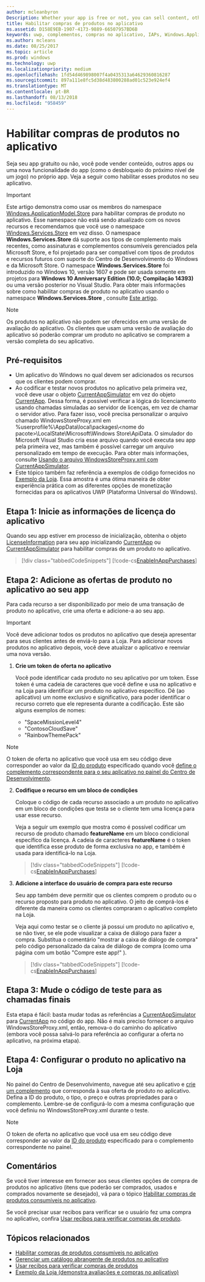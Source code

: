 ```yaml
---
author: mcleanbyron
Description: Whether your app is free or not, you can sell content, other apps, or new app functionality (such as unlocking the next level of a game) from right within the app. Here we show you how to enable these products in your app.
title: Habilitar compras de produtos no aplicativo
ms.assetid: D158E9EB-1907-4173-9889-66507957BD6B
keywords: uwp, complementos, compras no aplicativo, IAPs, Windows.ApplicationModel.Store
ms.author: mcleans
ms.date: 08/25/2017
ms.topic: article
ms.prod: windows
ms.technology: uwp
ms.localizationpriority: medium
ms.openlocfilehash: 1fd54d469898007f4a0435313a64629360816287
ms.sourcegitcommit: 897a111e8fc5d38d483800288ad01c523e924ef4
ms.translationtype: MT
ms.contentlocale: pt-BR
ms.lasthandoff: 08/13/2018
ms.locfileid: "958459"
---
```

# <a name="enable-in-app-product-purchases"></a>Habilitar compras de produtos no aplicativo

Seja seu app gratuito ou não, você pode vender conteúdo, outros apps ou uma nova funcionalidade do app (como o desbloqueio do próximo nível de um jogo) no próprio app. Veja a seguir como habilitar esses produtos no seu aplicativo.

> [!IMPORTANT]
> Este artigo demonstra como usar os membros do namespace [Windows.ApplicationModel.Store](https://msdn.microsoft.com/library/windows/apps/windows.applicationmodel.store.aspx) para habilitar compras de produto no aplicativo. Esse namespace não está sendo atualizado com os novos recursos e recomendamos que você use o namespace [Windows.Services.Store](https://msdn.microsoft.com/library/windows/apps/windows.services.store.aspx) em vez disso. O namespace **Windows.Services.Store** dá suporte aos tipos de complemento mais recentes, como assinaturas e complementos consumíveis gerenciados pela Microsoft Store, e foi projetado para ser compatível com tipos de produtos e recursos futuros com suporte do Centro de Desenvolvimento do Windows e da Microsoft Store. O namespace **Windows.Services.Store** foi introduzido no Windows 10, versão 1607 e pode ser usada somente em projetos para **Windows 10 Anniversary Edition (10.0; Compilação 14393)** ou uma versão posterior no Visual Studio. Para obter mais informações sobre como habilitar compras de produto no aplicativo usando o namespace **Windows.Services.Store** , consulte [Este artigo](enable-in-app-purchases-of-apps-and-add-ons.md).

> [!NOTE]
> Os produtos no aplicativo não podem ser oferecidos em uma versão de avaliação do aplicativo. Os clientes que usam uma versão de avaliação do aplicativo só poderão comprar um produto no aplicativo se comprarem a versão completa do seu aplicativo.

## <a name="prerequisites"></a>Pré-requisitos

-   Um aplicativo do Windows no qual devem ser adicionados os recursos que os clientes podem comprar.
-   Ao codificar e testar novos produtos no aplicativo pela primeira vez, você deve usar o objeto [CurrentAppSimulator](https://msdn.microsoft.com/library/windows/apps/hh779766) em vez do objeto [CurrentApp](https://msdn.microsoft.com/library/windows/apps/hh779765). Dessa forma, é possível verificar a lógica do licenciamento usando chamadas simuladas ao servidor de licenças, em vez de chamar o servidor ativo. Para fazer isso, você precisa personalizar o arquivo chamado WindowsStoreProxy.xml em %userprofile%\\AppData\\local\\packages\\&lt;nome do pacote&gt;\\LocalState\\Microsoft\\Windows Store\\ApiData. O simulador do Microsoft Visual Studio cria esse arquivo quando você executa seu app pela primeira vez, mas também é possível carregar um arquivo personalizado em tempo de execução. Para obter mais informações, consulte [Usando o arquivo WindowsStoreProxy.xml com CurrentAppSimulator](in-app-purchases-and-trials-using-the-windows-applicationmodel-store-namespace.md#proxy).
-   Este tópico também faz referência a exemplos de código fornecidos no [Exemplo da Loja](https://github.com/Microsoft/Windows-universal-samples/tree/win10-1507/Samples/Store). Essa amostra é uma ótima maneira de obter experiência prática com as diferentes opções de monetização fornecidas para os aplicativos UWP (Plataforma Universal do Windows).

## <a name="step-1-initialize-the-license-info-for-your-app"></a>Etapa 1: Inicie as informações de licença do aplicativo

Quando seu app estiver em processo de inicialização, obtenha o objeto [LicenseInformation](https://msdn.microsoft.com/library/windows/apps/br225157) para seu app inicializando [CurrentApp](https://msdn.microsoft.com/library/windows/apps/hh779765) ou [CurrentAppSimulator](https://msdn.microsoft.com/library/windows/apps/hh779766) para habilitar compras de um produto no aplicativo.

> [!div class="tabbedCodeSnippets"]
[!code-cs[EnableInAppPurchases](./code/InAppPurchasesAndLicenses/cs/EnableInAppPurchases.cs#InitializeLicenseTest)]

## <a name="step-2-add-the-in-app-offers-to-your-app"></a>Etapa 2: Adicione as ofertas de produto no aplicativo ao seu app

Para cada recurso a ser disponibilizado por meio de uma transação de produto no aplicativo, crie uma oferta e adicione-a ao seu app.

> [!IMPORTANT]
> Você deve adicionar todos os produtos no aplicativo que deseja apresentar para seus clientes antes de enviá-lo para a Loja. Para adicionar novos produtos no aplicativo depois, você deve atualizar o aplicativo e reenviar uma nova versão.

1.  **Crie um token de oferta no aplicativo**

    Você pode identificar cada produto no seu aplicativo por um token. Esse token é uma cadeia de caracteres que você define e usa no aplicativo e na Loja para identificar um produto no aplicativo específico. Dê (ao aplicativo) um nome exclusivo e significativo, para poder identificar o recurso correto que ele representa durante a codificação. Este são alguns exemplos de nomes:

    * "SpaceMissionLevel4"
    * "ContosoCloudSave"
    * "RainbowThemePack"

  > [!NOTE]
  > O token de oferta no aplicativo que você usa em seu código deve corresponder ao valor da [ID do produto](../publish/set-your-add-on-product-id.md#product-id) especificado quando você [define o complemento correspondente para o seu aplicativo no painel do Centro de Desenvolvimento](../publish/add-on-submissions.md).

2.  **Codifique o recurso em um bloco de condições**

    Coloque o código de cada recurso associado a um produto no aplicativo em um bloco de condições que testa se o cliente tem uma licença para usar esse recurso.

    Veja a seguir um exemplo que mostra como é possível codificar um recurso de produto chamado **featureName** em um bloco condicional específico da licença. A cadeia de caracteres **featureName** é o token que identifica esse produto de forma exclusiva no app, e também é usada para identificá-lo na Loja.

    > [!div class="tabbedCodeSnippets"]
    [!code-cs[EnableInAppPurchases](./code/InAppPurchasesAndLicenses/cs/EnableInAppPurchases.cs#CodeFeature)]

3.  **Adicione a interface do usuário de compra para este recurso**

    Seu app também deve permitir que os clientes comprem o produto ou o recurso proposto para produto no aplicativo. O jeito de comprá-los é diferente da maneira como os clientes compraram o aplicativo completo na Loja.

    Veja aqui como testar se o cliente já possui um produto no aplicativo e, se não tiver, se ele pode visualizar a caixa de diálogo para fazer a compra. Substitua o comentário "mostrar a caixa de diálogo de compra" pelo código personalizado da caixa de diálogo de compra (como uma página com um botão "Compre este app!" ).

    > [!div class="tabbedCodeSnippets"]
    [!code-cs[EnableInAppPurchases](./code/InAppPurchasesAndLicenses/cs/EnableInAppPurchases.cs#BuyFeature)]

## <a name="step-3-change-the-test-code-to-the-final-calls"></a>Etapa 3: Mude o código de teste para as chamadas finais

Esta etapa é fácil: basta mudar todas as referências a [CurrentAppSimulator](https://msdn.microsoft.com/library/windows/apps/hh779766) para [CurrentApp](https://msdn.microsoft.com/library/windows/apps/hh779765) no código do app. Não é mais preciso fornecer o arquivo WindowsStoreProxy.xml, então, remova-o do caminho do aplicativo (embora você possa salvá-lo para referência ao configurar a oferta no aplicativo, na próxima etapa).

## <a name="step-4-configure-the-in-app-product-offer-in-the-store"></a>Etapa 4: Configurar o produto no aplicativo na Loja

No painel do Centro de Desenvolvimento, navegue até seu aplicativo e [crie um complemento](../publish/add-on-submissions.md) que corresponda à sua oferta de produto no aplicativo. Defina a ID do produto, o tipo, o preço e outras propriedades para o complemento. Lembre-se de configurá-lo com a mesma configuração que você definiu no WindowsStoreProxy.xml durante o teste.

  > [!NOTE]
  > O token de oferta no aplicativo que você usa em seu código deve corresponder ao valor da [ID do produto](../publish/set-your-add-on-product-id.md#product-id) especificado para o complemento correspondente no painel.

## <a name="remarks"></a>Comentários

Se você tiver interesse em fornecer aos seus clientes opções de compra de produtos no aplicativo (itens que poderão ser comprados, usados e comprados novamente se desejado), vá para o tópico [Habilitar compras de produtos consumíveis no aplicativo](enable-consumable-in-app-product-purchases.md).

Se você precisar usar recibos para verificar se o usuário fez uma compra no aplicativo, confira [Usar recibos para verificar compras de produto](use-receipts-to-verify-product-purchases.md).

## <a name="related-topics"></a>Tópicos relacionados


* [Habilitar compras de produtos consumíveis no aplicativo](enable-consumable-in-app-product-purchases.md)
* [Gerenciar um catálogo abrangente de produtos no aplicativo](manage-a-large-catalog-of-in-app-products.md)
* [Usar recibos para verificar compras de produtos](use-receipts-to-verify-product-purchases.md)
* [Exemplo da Loja (demonstra avaliações e compras no aplicativo)](https://github.com/Microsoft/Windows-universal-samples/tree/win10-1507/Samples/Store)
